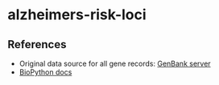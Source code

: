 # alzheimers-risk-loci

## References
* Original data source for all gene records: [GenBank server](https://www.ncbi.nlm.nih.gov/nuccore/)
* [BioPython docs](https://biopython.org/docs/1.75/api/index.html) 
